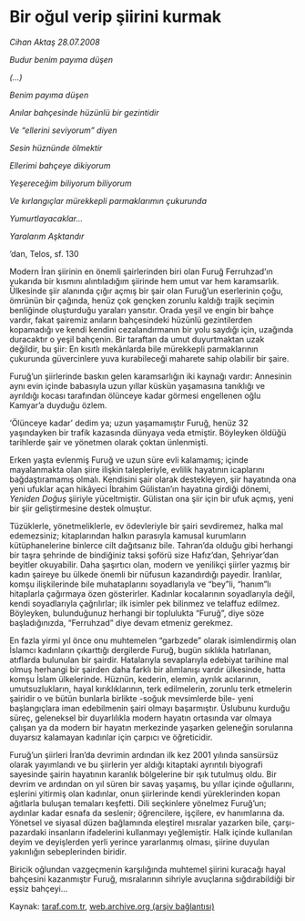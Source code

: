 # Bir oğul verip şiirini kurmak

*Cihan Aktaş 28.07.2008*

<div class="yazi"><i>
<p>Budur benim payıma düşen</p>
<p>(…)</p>
<p>Benim payıma düşen</p>
<p>Anılar bahçesinde hüzünlü bir gezintidir</p>
<p>Ve “ellerini seviyorum” diyen</p>
<p>Sesin hüznünde ölmektir</p>
<p>Ellerimi bahçeye dikiyorum</p>
<p>Yeşereceğim biliyorum biliyorum</p>
<p>Ve kırlangıçlar mürekkepli parmaklarımın çukurunda</p>
<p>Yumurtlayacaklar...</p></i><i>
<p>Yaralarım Aşktandır</p></i>’dan, Telos, sf. 130
<p>Modern İran şiirinin en önemli şairlerinden biri olan Furuğ Ferruhzad’ın yukarıda bir kısmını alıntıladığım şiirinde hem umut var hem karamsarlık. Ülkesinde şiir alanında çığır açmış bir şair olan Furuğ’un eserlerinin çoğu, ömrünün bir çağında, henüz çok gençken zorunlu kaldığı trajik seçimin benliğinde oluşturduğu yaraları yansıtır. Orada yeşil ve engin bir bahçe vardır, fakat şairemiz anıların bahçesindeki hüzünlü gezintilerden kopamadığı ve kendi kendini cezalandırmanın bir yolu saydığı için, uzağında duracaktır o yeşil bahçenin. Bir taraftan da umut duyurtmaktan uzak değildir, bu şiir: En kısıtlı mekânlarda bile mürekkepli parmaklarının çukurunda güvercinlere yuva kurabileceği maharete sahip olabilir bir şaire. </p>
<p>Furuğ’un şiirlerinde baskın gelen karamsarlığın iki kaynağı vardır: Annesinin aynı evin içinde babasıyla uzun yıllar küskün yaşamasına tanıklığı ve ayrıldığı kocası tarafından ölünceye kadar görmesi engellenen oğlu Kamyar’a duyduğu özlem.</p>
<p>‘Ölünceye kadar’ dedim ya; uzun yaşamamıştır Furuğ, henüz 32 yaşındayken bir trafik kazasında dünyaya veda etmiştir. Böyleyken öldüğü tarihlerde şair ve yönetmen olarak çoktan ünlenmişti. </p>
<p>Erken yaşta evlenmiş Furuğ ve uzun süre evli kalamamış; içinde mayalanmakta olan şiire ilişkin talepleriyle, evlilik hayatının icaplarını bağdaştıramamış olmalı. Kendisini şair olarak destekleyen, şiir hayatında ona yeni ufuklar açan hikâyeci İbrahim Gülistan’ın hayatına girdiği dönemi, <i>Yeniden Doğuş</i> şiiriyle yüceltmiştir. Gülistan ona şiir için bir ufuk açmış, yeni bir şiir geliştirmesine destek olmuştur. </p>
<p>Tüzüklerle, yönetmeliklerle, ev ödevleriyle bir şairi sevdiremez, halka mal edemezsiniz; kitaplarından halkın parasıyla kamusal kurumların kütüphanelerine binlerce cilt dağıtsanız bile. Tahran’da olduğu gibi herhangi bir taşra şehrinde de bindiğiniz taksi şoförü size Hafız’dan, Şehriyar’dan beyitler okuyabilir. Daha şaşırtıcı olan, modern ve yenilikçi şiirler yazmış bir kadın şaireye bu ülkede önemli bir nüfusun kazandırdığı payedir. İranlılar, komşu ilişkilerinde bile muhataplarını soyadlarıyla ve “bey”li, “hanım”lı hitaplarla çağırmaya özen gösterirler. Kadınlar kocalarının soyadlarıyla değil, kendi soyadlarıyla çağrılırlar; ilk isimler pek bilinmez ve telaffuz edilmez. Böyleyken, bulunduğunuz herhangi bir toplulukta “Furuğ”, diye söze başladığınızda, “Ferruhzad” diye devam etmeniz gerekmez. </p>
<p>En fazla yirmi yıl önce onu muhtemelen “garbzede” olarak isimlendirmiş olan İslamcı kadınların çıkarttığı dergilerde Furuğ, bugün sıklıkla hatırlanan, atıflarda bulunulan bir şairdir. Hatalarıyla sevaplarıyla edebiyat tarihine mal olmuş herhangi bir şairden daha farklı bir alımlanışı vardır ülkesinde, hatta komşu İslam ülkelerinde. Hüznün, kederin, elemin, ayrılık acılarının, umutsuzlukların, hayal kırıklıklarının, terk edilmelerin, zorunlu terk etmelerin şairidir o ve bütün bunlarla birlikte -soğuk mevsimlerde bile- yeni başlangıçlara iman edebilmenin şairi olmayı başarmıştır. Üslubunu kurduğu süreç, geleneksel bir duyarlılıkla modern hayatın ortasında var olmaya çalışan ya da modern bir hayatın merkezinde yaşarken geleneğin sorularına duyarsız kalamayan kadınlar için çarpıcı ve öğreticidir.</p>
<p>Furuğ’un şiirleri İran’da devrimin ardından ilk kez 2001 yılında sansürsüz olarak yayımlandı ve bu şiirlerin yer aldığı kitaptaki ayrıntılı biyografi sayesinde şairin hayatının karanlık bölgelerine bir ışık tutulmuş oldu. Bir devrim ve ardından on yıl süren bir savaş yaşamış, bu yıllar içinde oğullarını, eşlerini yitirmiş olan kadınlar, onun şiirlerinde kendi yüreklerinden kopan ağıtlarla buluşan temaları keşfetti. Dili seçkinlere yönelmez Furuğ’un; aydınlar kadar esnafa da seslenir; öğrencilere, işçilere, ev hanımlarına da. Yönetsel ve siyasal düzen bağlamında eleştirel mısralar yazarken bile, çarşı-pazardaki insanların ifadelerini kullanmayı yeğlemiştir. Halk içinde kullanılan deyim ve deyişlerden yerli yerince yararlanmış olması, şiirine duyulan yakınlığın sebeplerinden biridir.</p>
<p>Biricik oğlundan vazgeçmenin karşılığında muhtemel şiirini kuracağı hayal bahçesini kazanmıştır Furuğ, mısralarının sihriyle avuçlarına sığdırabildiği bir eşsiz bahçeyi…</p></div>

Kaynak: [taraf.com.tr](m), [web.archive.org (arşiv bağlantısı)](http://web.archive.org/web/20101201055621/http://taraf.com.tr/cihan-aktas/makale-bir-ogul-verip-siirini-kurmak.htm)
